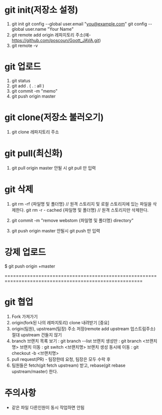 # git init(저장소 설정)
1. git init
  git config --global user.email "you@example.com"
  git config --global user.name "Your Name"
2. git remote add origin 레파지토리 주소(예-https://github.com/poscoun/Goott_JAVA.git)
3. git remote -v 

# git 업로드
1. git status
2. git add . ( . : all )
3. git commit -m "memo"
4. git push origin master

# git clone(저장소 불러오기)
1. git clone 레파지토리 주소

# git pull(최신화)
1. git pull origin master  안될 시 git pull 만 입력

# git 삭제
1. git rm -rf {파일명 및 폴더명}  // 원격 스토리지 및 로컬 스토리지에 있는 파일을 삭제한다.
   git rm -r - cached {파일명 및 폴더명}  // 원격 스토리지만 삭제한다.
 
2. git commit -m "remove webstom {파일명 및 폴더명} directory"
 
3. git push origin master    안될시 git push 만 입력

# 강제 업로드
$ git push origin +master

=======================================================================================================
# git 협업
1. Fork 가져가기 
2. origin(fork된 나의 레파지토리) clone 내려받기 [중요]
3. origin(팀원), upstream(팀장) 주소 저장(remote add upstream 업스트림주소) 절대 upstream 건들지 않기
4. branch
브랜치 목록 보기 : git branch --list
브랜치 생성만 : git branch <브랜치명>
브랜치 이동 : git switch <브랜치명>
브랜치 생성 동시에 이동 : git checkout -b <브랜치명>
5. pull request(PR) - 팀장한테 요청, 팀장은 모두 수락 후
6. 팀원들은 fetch(git fetch upstream) 받고, rebase(git rebase upstream/master) 한다.

# 주의사항
- 같은 파일 다른인원이 동시 작업하면 안됨
